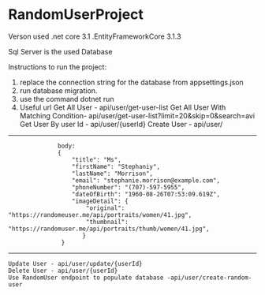 # RandomUserProject

Verson used
.net core 3.1
.EntityFrameworkCore 3.1.3

Sql Server is the used Database

Instructions to run the project:

1. replace the connection string for the database from appsettings.json
2. run database migration.
3. use the command dotnet run
4. Useful url
    Get All User - api/user/get-user-list
    Get All User With Matching Condition- api/user/get-user-list?limit=20&skip=0&search=avi
    Get User By user Id - api/user/{userId}
    Create User - api/user/
-------------------------------------------------------------------------------------------------------
                  body:
                  {
                      "title": "Ms",
                      "firstName": "Stephaniy",
                      "lastName": "Morrison",
                      "email": "stephanie.morrison@example.com",
                      "phoneNumber": "(707)-597-5955",
                      "dateOfBirth": "1960-08-26T07:53:09.619Z",
                      "imageDetail": {
                          "original": "https://randomeuser.me/api/portraits/women/41.jpg",
                          "thumbnail": "https://randomuser.me/api/portraits/thumb/women/41.jpg",
                         }
                   }
--------------------------------------------------------------------------------------------------------
    Update User - api/user/update/{userId}
    Delete User - api/user/{userId}
    Use RandomUser endpoint to populate database -api/user/create-random-user
    

